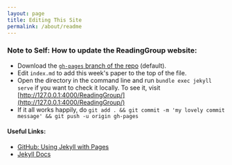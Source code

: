 ```yaml
---
layout: page
title: Editing This Site
permalink: /about/readme
---
```


### Note to Self: How to update the ReadingGroup website:

* Download the [`gh-pages` branch of the repo](https://github.com/mpdehnel/ReadingGroup) (default).
* Edit `index.md` to add this week's paper to the top of the file.
* Open the directory in the command line and run `bundle exec jekyll serve` if you want to check it locally. To see it, visit [http://127.0.0.1:4000/ReadingGroup/](http://127.0.0.1:4000/ReadingGroup/)
* If it all works happily, do `git add . && git commit -m 'my lovely commit message' && git push -u origin gh-pages`

#### Useful Links:

* [GitHub: Using Jekyll with Pages](https://help.github.com/articles/using-jekyll-with-pages/)
* [Jekyll Docs](http://jekyllrb.com/docs/pages/)